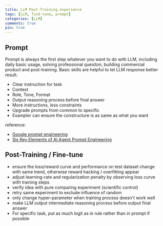 ```yaml
---
title: LLM Post-Training experience
tags: [LLM, find-tune, prompt]
categories: [LLM]
comments: true
pin: true
---
```


## Prompt
Prompt is always the first step whatever you want to do with LLM, including daily basic usage, solving professional quesiton, building commercial product and post-training. 
Basic skills are helpful to let LLM response better result. 
- Clear instruction for task
- Context
- Role, Tone, Format
- Output reasoning process before final answer
- More instructions, less constraints
- Upgrade prompts from common to specific
- Exampler can ensure the constructure is as same as what you want

reference: 
- [Google prompt engineering](https://drive.google.com/file/d/1AbaBYbEa_EbPelsT40-vj64L-2IwUJHy/view)
- [Six Key Elements of AI Agent Prompt Engineering](https://cobusgreyling.medium.com/six-key-elements-of-ai-agent-prompt-engineering-d33a1ff89890)

## Post-Training / Fine-tune
- ensure the loss/reward curve and performance on test dataset change with same trend, otherwise reward hacking / overfitting appear
- adjust learning-rate and regularization penalty by observing loss curve with training steps
- verify idea with pure comparing experiment (scientific control)
- retry same experiment to exclude influence of random
- only change hyper-parameter when training process doesn't work well
- make LLM output intermediate reasoning process before output final answer
- For specific task, put as much logit as in rule rather than in prompt if possible
